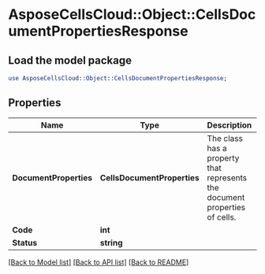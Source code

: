 # AsposeCellsCloud::Object::CellsDocumentPropertiesResponse 

## Load the model package
```perl
use AsposeCellsCloud::Object::CellsDocumentPropertiesResponse;
```

## Properties
Name | Type | Description | Notes
------------ | ------------- | ------------- | -------------
**DocumentProperties** | **CellsDocumentProperties** | The class has a property that represents the document properties of cells. |
**Code** | **int** |  |
**Status** | **string** |  |  

[[Back to Model list]](../README.md#documentation-for-models) [[Back to API list]](../README.md#documentation-for-api-endpoints) [[Back to README]](../README.md)

